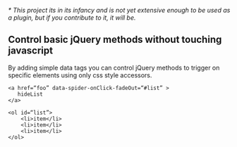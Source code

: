 
<i>* This project its in its infancy and is not yet extensive enough to be used as a plugin, but if you contribute to it, it will be. </i>


<h2> Control basic jQuery methods without touching javascript </h2>

By adding simple data tags you can control jQuery methods to trigger on specific elements using only css style accessors.

```
<a href=“foo” data-spider-onClick-fadeOut=“#list” > 
   hideList
</a>

<ol id=“list”> 
    <li>item</li>
    <li>item</li>
    <li>item</li>
</ol>
```